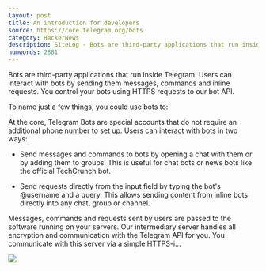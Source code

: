 ```yaml
---
layout: post
title: An introduction for developers
source: https://core.telegram.org/bots
category: HackerNews
description: SiteLog - Bots are third-party applications that run inside Telegram. Users can interact with bots by sending them messages, commands…
numwords: 2881
---
```


Bots are third-party applications that run inside Telegram. Users can interact with bots by sending them messages, commands and inline requests. You control your bots using HTTPS requests to our bot API.

To name just a few things, you could use bots to:

At the core, Telegram Bots are special accounts that do not require an additional phone number to set up. Users can interact with bots in two ways:

* Send messages and commands to bots by opening a chat with them or by adding them to groups. This is useful for chat bots or news bots like the official TechCrunch bot.

* Send requests directly from the input field by typing the bot's @username and a query. This allows sending content from inline bots directly into any chat, group or channel.

Messages, commands and requests sent by users are passed to the software running on your servers. Our intermediary server handles all encryption and communication with the Telegram API for you. You communicate with this server via a simple HTTPS-i...

![](https://core.telegram.org/file/811140663/1/uHVzwsRJz3Y/a499733c59840694ca)
<!--description-->